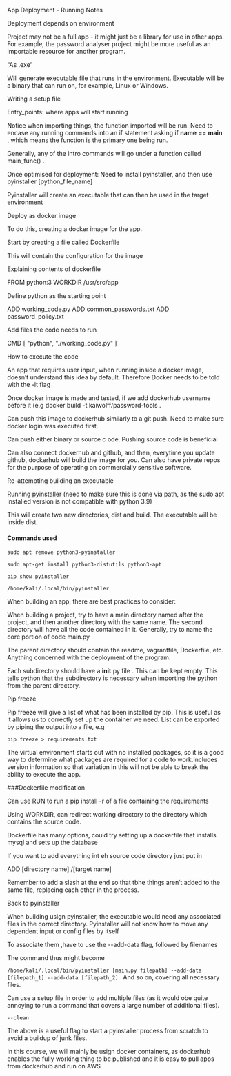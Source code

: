 App Deployment - Running Notes

Deployment depends on environment

Project may not be a full app - it might just be a library for use in other apps. For example, the password analyser project might be more useful as an importable resource for another program.


“As .exe”

Will generate executable file that runs in the environment. Executable will be a binary that can run on, for example, Linux or Windows.

Writing a setup file

Entry_points: where apps will start running

Notice when importing things, the function imported will be run. Need to encase any running commands into an if statement asking if __name__ == __main__ , which means the function is the primary one being run.


Generally, any of the intro commands will go under a function called main_func() .

Once optimised for deployment: Need to install pyinstaller, and then use pyinstaller [python_file_name]

Pyinstaller will create an executable that can then be used in the target environment

Deploy as docker image

To do this, creating a docker image for the app.

Start by creating a file called Dockerfile

This will contain the configuration for the image

Explaining contents of dockerfile

FROM python:3
WORKDIR /usr/src/app

Define python as the starting point


ADD working_code.py
ADD common_passwords.txt 
ADD password_policy.txt

Add files the code needs to run

CMD [ "python", "./working_code.py" ]



How to execute the code


An app that requires user input, when running inside a docker image, doesn’t understand this idea by default. Therefore Docker needs to be told with the -it flag 


Once docker image is made and tested, if we add dockerhub username before it (e.g docker build -t kaiwolff/password-tools .

Can push this image to dockerhub similarly to a git push. Need to make sure docker login was executed first.

Can push either binary or source c ode. Pushing source code is beneficial

Can also connect dockerhub and github, and then, everytime you update github, dockerhub will build the image for you. Can also have private repos for the purpose of operating on commercially sensitive software.



Re-attempting building an executable

Running pyinstaller (need to make sure this is done via path, as the sudo apt installed version is not compatible with python 3.9)

This will create two new directories, dist and build. The executable will be inside dist.

#### Commands used

`sudo apt remove python3-pyinstaller`

`sudo apt-get install python3-distutils python3-apt`

`pip show pyinstaller`

`/home/kali/.local/bin/pyinstaller`


When building an app, there are best practices to consider:


When building a project, try to have a main directory named after the project, and then another directory with the same name. The second directory will have all the code contained in it. Generally, try to name the core portion of code main.py

The parent directory should contain the readme, vagrantfile, Dockerfile, etc. Anything concerned with the deployment of the program.

Each subdirectory should have a __init__.py file . This can be kept empty. This tells python that the subdirectory is necessary when importing the python from the parent directory.

Pip freeze

Pip freeze will give a list of what has been installed by pip. This is useful as it allows us to correctly set up the container we need. List can be exported by piping the output into a file, e.g

`pip freeze > requirements.txt`




The virtual environment starts out with no installed packages, so it is a good way to determine what packages are required for a code to work.Includes version information so that variation in this will not be able to break the ability to execute the app.


###Dockerfile modification

Can use RUN to run a pip install -r of a file containing the requirements


Using WORKDIR, can redirect working directory to the directory which contains the source code.


Dockerfile has many options, could try setting up a dockerfile that installs mysql and sets up the database


If you want to add everything int eh source code directory just put in

ADD [directory name] /[target name]

Remember to add a slash at the end so that tbhe things aren’t added to the same file, replacing each other in the process.

Back to pyinstaller

When building usign pyinstaller, the executable would need any associated files in the correct directory. Pyinstaller will not know how to move any dependent input or config files by itself

To associate them ,have to use the --add-data flag, followed by filenames

The command thus might become

`/home/kali/.local/bin/pyinstaller [main.py filepath] --add-data [filepath_1] --add-data [filepath_2]
`
And so on, covering all necessary files.

Can use a setup file in order to add multiple files (as it would obe quite annoying to run a command that covers a large number of additional files).

`--clean `

The above is a useful flag to start a pyinstaller process from scratch to avoid a buildup of junk files.

In this course, we will mainly be usign docker containers, as dockerhub enables the fully working thing to be published and it is easy to pull apps from dockerhub and run on AWS
